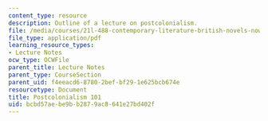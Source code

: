 ```yaml
---
content_type: resource
description: Outline of a lecture on postcolonialism.
file: /media/courses/21l-488-contemporary-literature-british-novels-now-spring-2007/bcbd57aebe9bb2879ac8641e27bd402f_postcolonialism.pdf
file_type: application/pdf
learning_resource_types:
- Lecture Notes
ocw_type: OCWFile
parent_title: Lecture Notes
parent_type: CourseSection
parent_uid: f4eeacd6-8780-2bef-bf29-1e625bcb674e
resourcetype: Document
title: Postcolonialism 101
uid: bcbd57ae-be9b-b287-9ac8-641e27bd402f
---
```

